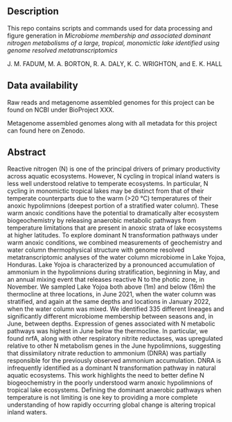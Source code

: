 ## Description
This repo contains scripts and commands used for data processing and figure generation in *Microbiome membership and associated dominant nitrogen metabolisms of a large, tropical, monomictic lake identified using genome resolved metatranscriptomics*

J. M. FADUM, M. A. BORTON, R. A. DALY, K. C. WRIGHTON, and E. K. HALL

## Data availability
Raw reads and metagenome assembled genomes for this project can be found on NCBI under BioProject XXX. 

Metagenome assembled genomes along with all metadata for this project can found here on Zenodo. 

## Abstract 

Reactive nitrogen (N) is one of the principal drivers of primary productivity across aquatic ecosystems. However, N cycling in tropical inland waters is less well understood relative to temperate ecosystems. In particular, N cycling in monomictic tropical lakes may be distinct from that of their temperate counterparts due to the warm (>20 °C) temperatures of their anoxic hypolimnions (deepest portion of a stratified water column). These warm anoxic conditions have the potential to dramatically alter ecosystem biogeochemistry by releasing anaerobic metabolic pathways from temperature limitations that are present in anoxic strata of lake ecosystems at higher latitudes. To explore dominant N transformation pathways under warm anoxic conditions, we combined measurements of geochemistry and water column thermophysical structure with genome resolved metatranscriptomic analyses of the water column microbiome in Lake Yojoa, Honduras. Lake Yojoa is characterized by a pronounced accumulation of ammonium in the hypolimnions during stratification, beginning in May, and an annual mixing event that releases reactive N to the photic zone, in November. We sampled Lake Yojoa both above (1m) and below (16m) the thermocline at three locations, in June 2021, when the water column was stratified, and again at the same depths and locations in January 2022, when the water column was mixed. We identified 335 different lineages and significantly different microbiome membership between seasons and, in June, between depths. Expression of genes associated with N metabolic pathways was highest in June below the thermocline. In particular, we found nrfA, along with other respiratory nitrite reductases, was upregulated relative to other N metabolism genes in the June hypolimnions, suggesting that dissimilatory nitrate reduction to ammonium (DNRA) was partially responsible for the previously observed ammonium accumulation. DNRA is infrequently identified as a dominant N transformation pathway in natural aquatic ecosystems. This work highlights the need to better define N biogeochemistry in the poorly understood warm anoxic hypolimnions of tropical lake ecosystems. Defining the dominant anaerobic pathways when temperature is not limiting is one key to providing a more complete understanding of how rapidly occurring global change is altering tropical inland waters.

